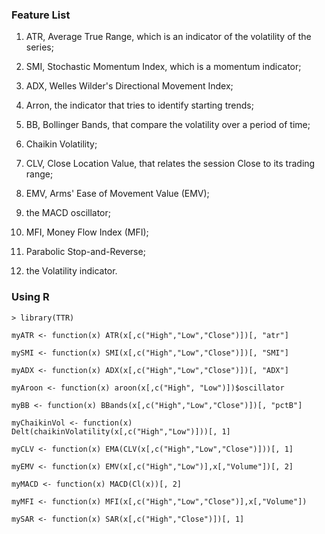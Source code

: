 ### Feature List

1. ATR, Average True Range, which is an indicator of the volatility of the series;

2. SMI, Stochastic Momentum Index, which is a momentum indicator; 

3. ADX, Welles Wilder's Directional Movement Index; 

4. Arron, the indicator that tries to identify starting trends; 

5. BB, Bollinger Bands, that compare the volatility over a period of time; 

6. Chaikin Volatility; 

7. CLV, Close Location Value, that relates the session Close to its trading range; 

8. EMV, Arms' Ease of Movement Value (EMV); 

9. the MACD oscillator; 

10. MFI, Money Flow Index (MFI);

11. Parabolic Stop-and-Reverse; 

12. the Volatility indicator.


### Using R
~~~
> library(TTR)

myATR <- function(x) ATR(x[,c("High","Low","Close")])[, "atr"]
 
mySMI <- function(x) SMI(x[,c("High","Low","Close")])[, "SMI"]
 
myADX <- function(x) ADX(x[,c("High","Low","Close")])[, "ADX"]
 
myAroon <- function(x) aroon(x[,c("High", "Low")])$oscillator
 
myBB <- function(x) BBands(x[,c("High","Low","Close")])[, "pctB"]
 
myChaikinVol <- function(x) Delt(chaikinVolatility(x[,c("High","Low")]))[, 1]

myCLV <- function(x) EMA(CLV(x[,c("High","Low","Close")]))[, 1]
 
myEMV <- function(x) EMV(x[,c("High","Low")],x[,"Volume"])[, 2]
 
myMACD <- function(x) MACD(Cl(x))[, 2]
 
myMFI <- function(x) MFI(x[,c("High","Low","Close")],x[,"Volume"])
 
mySAR <- function(x) SAR(x[,c("High","Close")])[, 1]
 

~~~
